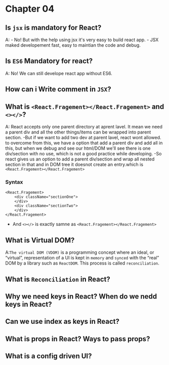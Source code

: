 # Chapter 04

## Is `jsx` is mandatory for React?

A: - No! But with the help using jsx it's very easy to build react app. - JSX maked developement fast, easy to maintian the code and debug.

## Is `ES6` Mandatory for react?

A: No! We can still develope react app without ES6.

## How can i Write comment in `JSX`?

## What is `<React.Fragement></React.Fragement>` and `<></>`?

A: React accepts only one parent directory at aprent lavel. It mean we need a parent div and all the other things/items can be wrapped into parent section.
-But if we want to add two dev at parent lavel, react wont allowed.
to overcome from this, we have a option that add a parent div and add all in this, but when we debug and see our html/DOM we'll see there is one div/section with no use, which is not a good practice while developing.
-So react gives us an option to add a parent div/section and wrap all nested section in that and in DOM tree it doesnot create an entry.which is `<React.Fragement></React.Fragement>`

### Syntax

```
<React.Fragement>
    <div className="sectionOne">
    </div>
    <div className="sectionTwo">
    </div>
</React.Fragement>
```

-   And `<></>` is exactly samne as `<React.Fragement></React.Fragement>`

## What is Virtual DOM?

A:`The virtual DOM (VDOM)` is a programming concept where an ideal, or “virtual”, representation of a UI is kept in `memory` and `synced` with the “real” DOM by a library such as `ReactDOM`. This process is called `reconciliation`.

## What is `Reconciliation` in React?

## Why we need keys in React? When do we nedd keys in React?

## Can we use index as keys in React?

## What is props in React? Ways to pass props?

## What is a config driven UI?
